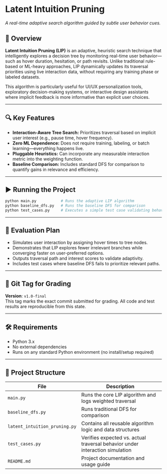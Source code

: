 # Latent Intuition Pruning
*A real-time adaptive search algorithm guided by subtle user behavior cues.*

## 📌 Overview

**Latent Intuition Pruning (LIP)** is an adaptive, heuristic search technique that intelligently explores a decision tree by monitoring real-time user behavior—such as hover duration, hesitation, or path revisits. Unlike traditional rule-based or ML-heavy approaches, LIP dynamically updates its traversal priorities using live interaction data, without requiring any training phase or labeled datasets.

This algorithm is particularly useful for UI/UX personalization tools, exploratory decision-making systems, or interactive design assistants where implicit feedback is more informative than explicit user choices.

---

## 🔍 Key Features

- **Interaction-Aware Tree Search:** Prioritizes traversal based on implicit user interest (e.g., pause time, hover frequency).
- **Zero ML Dependence:** Does not require training, labeling, or batch learning—everything happens live.
- **Pluggable Heuristics:** Can incorporate any measurable interaction metric into the weighting function.
- **Baseline Comparison:** Includes standard DFS for comparison to quantify gains in relevance and efficiency.

---

## ▶️ Running the Project

```bash
python main.py           # Runs the adaptive LIP algorithm
python baseline_dfs.py   # Runs the baseline DFS for comparison
python test_cases.py     # Executes a simple test case validating behavior
```

---

## 🧪 Evaluation Plan

- Simulates user interaction by assigning hover times to tree nodes.
- Demonstrates that LIP explores fewer irrelevant branches while converging faster on user-preferred options.
- Outputs traversal path and interest scores to validate adaptivity.
- Includes test cases where baseline DFS fails to prioritize relevant paths.

---

## 🔖 Git Tag for Grading

**Version**: `v1.0-final`  
This tag marks the exact commit submitted for grading. All code and test results are reproducible from this state.

---

## 🛠 Requirements

- Python 3.x  
- No external dependencies  
- Runs on any standard Python environment (no install/setup required)

---

## 📁 Project Structure

| File | Description |
|------|-------------|
| `main.py` | Runs the core LIP algorithm and logs weighted traversal |
| `baseline_dfs.py` | Runs traditional DFS for comparison |
| `latent_intuition_pruning.py` | Contains all reusable algorithm logic and data structures |
| `test_cases.py` | Verifies expected vs. actual traversal behavior under interaction simulation |
| `README.md` | Project documentation and usage guide |
